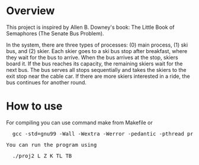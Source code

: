 # Overview
This project is inspired by Allen B. Downey's book: The Little Book of Semaphores (The Senate Bus Problem).

In the system, there are three types of processes: (0) main process, (1) ski bus, and (2) skier. Each skier goes to a ski bus stop after breakfast, where they wait for the bus to arrive. When the bus arrives at the stop, skiers board it. If the bus reaches its capacity, the remaining skiers wait for the next bus. The bus serves all stops sequentially and takes the skiers to the exit stop near the cable car. If there are more skiers interested in a ride, the bus continues for another round.

# How to use
For compiling you can use command make from Makefile or
<pre>
  gcc -std=gnu99 -Wall -Wextra -Werror -pedantic -pthread proj2.c -o proj2
<pre/>
You can run the program using
<pre>
  ./proj2 L Z K TL TB
</pre>
